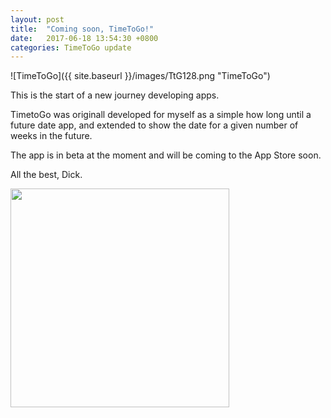 ```yaml
---
layout: post
title:  "Coming soon, TimeToGo!"
date:   2017-06-18 13:54:30 +0800
categories: TimeToGo update
---
```

![TimeToGo]({{ site.baseurl }}/images/TtG128.png "TimeToGo")

This is the start of a new journey developing apps.

TimetoGo was originall developed for myself as a simple how long until a future date app, and extended to show the date for a given number of weeks in the future.

The app is in beta at the moment and will be coming to the App Store soon.

All the best, Dick.

<img src="{{ site.baseurl }}/images/iPhone7-4Date1-d41d8cd98f00b204e9800998ecf8427e_framed.png" width="350">
